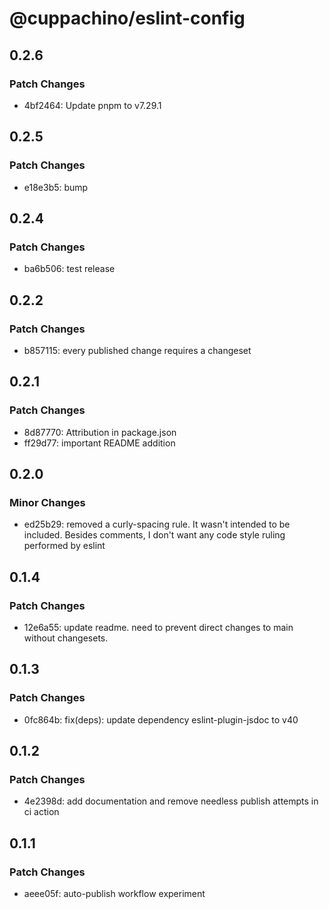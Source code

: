 # @cuppachino/eslint-config

## 0.2.6

### Patch Changes

- 4bf2464: Update pnpm to v7.29.1

## 0.2.5

### Patch Changes

- e18e3b5: bump

## 0.2.4

### Patch Changes

- ba6b506: test release

## 0.2.2

### Patch Changes

- b857115: every published change requires a changeset

## 0.2.1

### Patch Changes

- 8d87770: Attribution in package.json
- ff29d77: important README addition

## 0.2.0

### Minor Changes

- ed25b29: removed a curly-spacing rule. It wasn't intended to be included. Besides comments, I don't want any code style ruling performed by eslint

## 0.1.4

### Patch Changes

- 12e6a55: update readme. need to prevent direct changes to main without changesets.

## 0.1.3

### Patch Changes

- 0fc864b: fix(deps): update dependency eslint-plugin-jsdoc to v40

## 0.1.2

### Patch Changes

- 4e2398d: add documentation and remove needless publish attempts in ci action

## 0.1.1

### Patch Changes

- aeee05f: auto-publish workflow experiment
